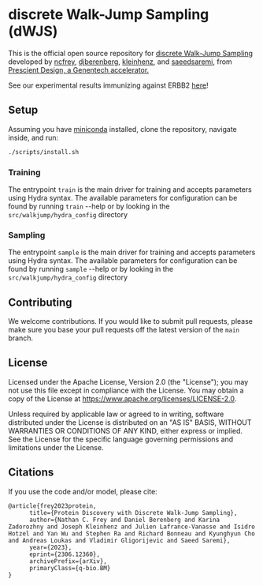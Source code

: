 # discrete Walk-Jump Sampling (dWJS)

This is the official open source repository for [discrete Walk-Jump Sampling](https://arxiv.org/abs/2306.12360) developed by [ncfrey](https://github.com/ncfrey), [djberenberg](https://github.com/djberenberg), [kleinhenz](https://github.com/kleinhenz), and [saeedsaremi](https://github.com/saeedsaremi), from [Prescient Design, a Genentech accelerator.](https://gene.com/prescient)

See our experimental results immunizing against ERBB2 [here](./assets/experimental_results.pdf)!

## Setup
Assuming you have [miniconda](https://docs.conda.io/en/latest/miniconda.html) installed, clone the repository, navigate inside, and run:
```bash
./scripts/install.sh
```

### Training
The entrypoint `train` is the main driver for training and accepts parameters using Hydra syntax.
The available parameters for configuration can be found by running `train` --help or by looking in the `src/walkjump/hydra_config` directory

### Sampling
The entrypoint `sample` is the main driver for training and accepts parameters using Hydra syntax.
The available parameters for configuration can be found by running `sample` --help or by looking in the `src/walkjump/hydra_config` directory

## Contributing

We welcome contributions. If you would like to submit pull requests, please make sure you base your pull requests off the latest version of the `main` branch.

## License
Licensed under the Apache License, Version 2.0 (the "License"); you may not use this file except in compliance with the License. You may obtain a copy of the License at https://www.apache.org/licenses/LICENSE-2.0.

Unless required by applicable law or agreed to in writing, software distributed under the License is distributed on an "AS IS" BASIS, WITHOUT WARRANTIES OR CONDITIONS OF ANY KIND, either express or implied. See the License for the specific language governing permissions and limitations under the License.


## Citations
If you use the code and/or model, please cite:
```
@article{frey2023protein,
      title={Protein Discovery with Discrete Walk-Jump Sampling}, 
      author={Nathan C. Frey and Daniel Berenberg and Karina Zadorozhny and Joseph Kleinhenz and Julien Lafrance-Vanasse and Isidro Hotzel and Yan Wu and Stephen Ra and Richard Bonneau and Kyunghyun Cho and Andreas Loukas and Vladimir Gligorijevic and Saeed Saremi},
      year={2023},
      eprint={2306.12360},
      archivePrefix={arXiv},
      primaryClass={q-bio.BM}
}
```
